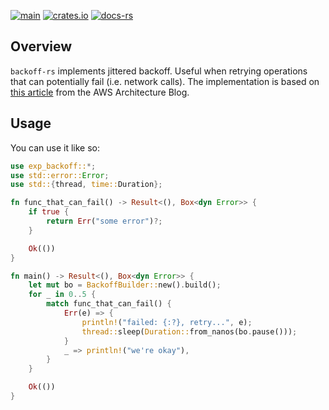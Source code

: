 [![main](https://github.com/flowerinthenight/backoff-rs/actions/workflows/main.yml/badge.svg)](https://github.com/flowerinthenight/backoff-rs/actions/workflows/main.yml)
[![crates.io](https://img.shields.io/crates/v/exp_backoff.svg)](https://crates.io/crates/exp_backoff)
[![docs-rs](https://img.shields.io/docsrs/exp_backoff.svg)](https://docs.rs/exp_backoff/latest/exp_backoff/)

## Overview

`backoff-rs` implements jittered backoff. Useful when retrying operations that can potentially fail (i.e. network calls). The implementation is based on [this article](https://www.awsarchitectureblog.com/2015/03/backoff.html) from the AWS Architecture Blog.

## Usage

You can use it like so:

``` rust
use exp_backoff::*;
use std::error::Error;
use std::{thread, time::Duration};

fn func_that_can_fail() -> Result<(), Box<dyn Error>> {
    if true {
        return Err("some error")?;
    }

    Ok(())
}

fn main() -> Result<(), Box<dyn Error>> {
    let mut bo = BackoffBuilder::new().build();
    for _ in 0..5 {
        match func_that_can_fail() {
            Err(e) => {
                println!("failed: {:?}, retry...", e);
                thread::sleep(Duration::from_nanos(bo.pause()));
            }
            _ => println!("we're okay"),
        }
    }

    Ok(())
}
```
